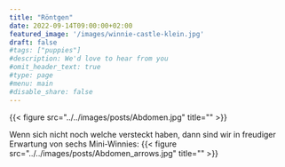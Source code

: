 ```yaml
---
title: "Röntgen"
date: 2022-09-14T09:00:00+02:00
featured_image: '/images/winnie-castle-klein.jpg'
draft: false
#tags: ["puppies"]
#description: We'd love to hear from you
#omit_header_text: true
#type: page
#menu: main
#disable_share: false
---
```

  
{{< figure src="../../images/posts/Abdomen.jpg" title="" >}}  

Wenn sich nicht noch welche versteckt haben, dann sind wir in freudiger Erwartung von sechs Mini-Winnies:
{{< figure src="../../images/posts/Abdomen_arrows.jpg" title="" >}}  

